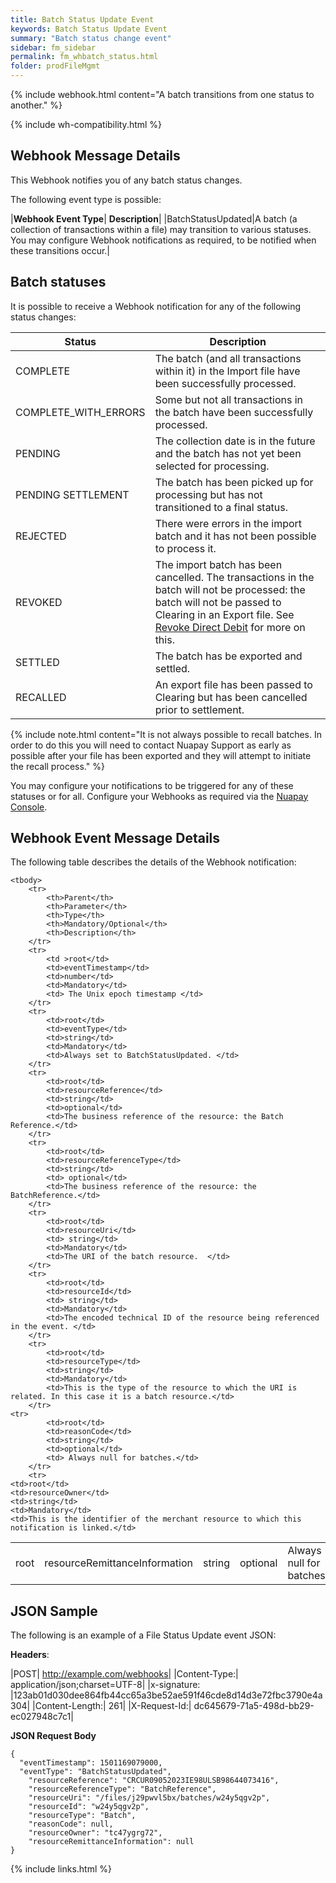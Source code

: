 ```yaml
---
title: Batch Status Update Event
keywords: Batch Status Update Event
summary: "Batch status change event"
sidebar: fm_sidebar
permalink: fm_whbatch_status.html
folder: prodFileMgmt
---
```


{% include webhook.html content="A batch transitions from one status to another." %}

{% include wh-compatibility.html %}

## Webhook Message Details

This Webhook notifies you of any batch status changes.

The following event type is possible:

|**Webhook Event Type**| **Description**|
|BatchStatusUpdated|A batch (a collection of transactions within a file) may transition to various statuses. You may configure Webhook notifications as required, to be notified when these transitions occur.|

## Batch statuses

It is possible to receive a Webhook notification for any of the following status changes:

|Status|Description|
|------|-----------|
|COMPLETE|The batch (and all transactions within it) in the Import file have been successfully processed.|
|COMPLETE_WITH_ERRORS|Some but not all transactions in the batch have been successfully processed.|
|PENDING|The collection date is in the future and the batch has not yet been selected for processing.|
|PENDING SETTLEMENT|The batch has been picked up for processing but has not transitioned to a final status.|
|REJECTED|There were errors in the import batch and it has not been possible to process it.|
|REVOKED|The import batch has been cancelled. The transactions in the batch will not be processed: the batch will not be passed to Clearing in an Export file. See [Revoke Direct Debit](np_revokedirectdebit.html) for more on this.|
|SETTLED|The batch has be exported and settled.|
|RECALLED|An export file has been passed to Clearing but has been cancelled prior to settlement.|

{% include note.html content="It is not always possible to recall batches. In order to do this you will need to contact Nuapay Support as early as possible after your file has been exported and they will attempt to initiate the recall process." %}





You may configure your notifications to be triggered for any of these statuses or for all. Configure your Webhooks as required via the [Nuapay Console](prod_consolewebhooks.html).

## Webhook Event Message Details

<p>
	The following table describes the details of the Webhook notification:</p>
<table cellspacing="0">

	<tbody>
		<tr>
			<th>Parent</th>
			<th>Parameter</th>
			<th>Type</th>
			<th>Mandatory/Optional</th>
			<th>Description</th>
		</tr>
		<tr>
			<td >root</td>
			<td>eventTimestamp</td>
			<td>number</td>
			<td>Mandatory</td>
			<td> The Unix epoch timestamp </td>
		</tr>
		<tr>
			<td>root</td>
			<td>eventType</td>
			<td>string</td>
			<td>Mandatory</td>
			<td>Always set to BatchStatusUpdated. </td>
		</tr>		
		<tr>
			<td>root</td>
			<td>resourceReference</td>
			<td>string</td>
			<td>optional</td>
			<td>The business reference of the resource: the Batch Reference.</td>
		</tr>
		<tr>
			<td>root</td>
			<td>resourceReferenceType</td>
			<td>string</td>
			<td> optional</td>
			<td>The business reference of the resource: the BatchReference.</td>
		</tr>
		<tr>
			<td>root</td>
			<td>resourceUri</td>
			<td> string</td>
			<td>Mandatory</td>
			<td>The URI of the batch resource.  </td>
		</tr>
		<tr>
			<td>root</td>
			<td>resourceId</td>
			<td> string</td>
			<td>Mandatory</td>
			<td>The encoded technical ID of the resource being referenced in the event. </td>
		</tr>		
		<tr>
			<td>root</td>
			<td>resourceType</td>
			<td>string</td>
			<td>Mandatory</td>
			<td>This is the type of the resource to which the URI is related. In this case it is a batch resource.</td>
		</tr>   
    <tr>
			<td>root</td>
			<td>reasonCode</td>
			<td>string</td>
			<td>optional</td>
            <td> Always null for batches.</td>
		</tr>
		<tr>
	<td>root</td>
	<td>resourceOwner</td>
	<td>string</td>
	<td>Mandatory</td>
	<td>This is the identifier of the merchant resource to which this notification is linked.</td>
</tr>
<tr>
<td>root</td>
<td>resourceRemittanceInformation</td>
<td>string</td>
<td>optional</td>
<td>Always null for batches.</td>
</tr>
	</tbody>
</table>

## JSON Sample

The following is an example of a File Status Update event JSON:

<b>Headers</b>:


|POST| http://example.com/webhooks|
|Content-Type:| application/json;charset=UTF-8|
|x-signature: |123ab01d030dee864fb44cc65a3be52ae591f46cde8d14d3e72fbc3790e4a304|
|Content-Length:| 261|
|X-Request-Id:| dc645679-71a5-498d-bb29-ec027948c7c1|

<b>JSON Request Body</b>
<pre>
<code class="json">{
  "eventTimestamp": 1501169079000,
  "eventType": "BatchStatusUpdated",
	"resourceReference": "CRCUR09052023IE98ULSB98644073416",
	"resourceReferenceType": "BatchReference",  
	"resourceUri": "/files/j29pwvl5bx/batches/w24y5qgv2p",
	"resourceId": "w24y5qgv2p",
	"resourceType": "Batch",
	"reasonCode": null,
	"resourceOwner": "tc47ygrg72",
	"resourceRemittanceInformation": null
}</code>
</pre>

{% include links.html %}
